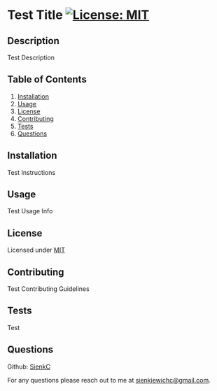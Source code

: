 # Test Title    [![License: MIT](https://img.shields.io/badge/License-MIT-blue.svg)](https://opensource.org/license/mit/)


  ## Description

  Test Description


  ## Table of Contents

  1. [Installation](#installation)
  2. [Usage](#usage)
  3. [License](#license)
  4. [Contributing](#contributing)
  5. [Tests](#tests)
  6. [Questions](#questions)


  ## Installation <a id="installation"></a>

  Test Instructions


  ## Usage <a id="usage"></a>

  Test Usage Info


  ## License <a id="license"></a>

  Licensed under [MIT](LICENSE)


  ## Contributing <a id="contributing"></a>

  Test Contributing Guidelines


  ## Tests <a id="tests"></a>

  Test


  ## Questions <a id="questions"></a>

  Github: [SienkC](https://github.com/SienkC)
  
  For any questions please reach out to me at sienkiewichc@gmail.com.
